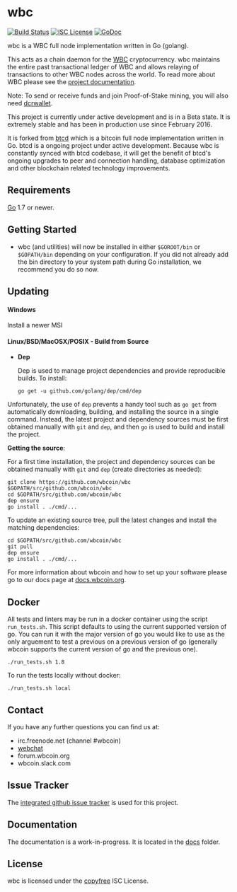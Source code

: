 wbc
====

[![Build Status](https://travis-ci.org/wbcoin/wbc.png?branch=master)](https://travis-ci.org/wbcoin/wbc)
[![ISC License](http://img.shields.io/badge/license-ISC-blue.svg)](http://copyfree.org)
[![GoDoc](https://img.shields.io/badge/godoc-reference-blue.svg)](http://godoc.org/github.com/wbcoin/wbc)

wbc is a WBC full node implementation written in Go (golang).

This acts as a chain daemon for the [WBC](https://wbcoin.org) cryptocurrency.
wbc maintains the entire past transactional ledger of WBC and allows
 relaying of transactions to other WBC nodes across the world.  To read more
about WBC please see the
[project documentation](https://docs.wbcoin.org/#overview).

Note: To send or receive funds and join Proof-of-Stake mining, you will also need
[dcrwallet](https://github.com/wbcoin/dcrwallet).

This project is currently under active development and is in a Beta state.  It
is extremely stable and has been in production use since February 2016.

It is forked from [btcd](https://github.com/btcsuite/btcd) which is a bitcoin
full node implementation written in Go.  btcd is a ongoing project under active
development.  Because wbc is constantly synced with btcd codebase, it will
get the benefit of btcd's ongoing upgrades to peer and connection handling,
database optimization and other blockchain related technology improvements.

## Requirements

[Go](http://golang.org) 1.7 or newer.

## Getting Started

- wbc (and utilities) will now be installed in either ```$GOROOT/bin``` or
  ```$GOPATH/bin``` depending on your configuration.  If you did not already
  add the bin directory to your system path during Go installation, we
  recommend you do so now.

## Updating

#### Windows

Install a newer MSI

#### Linux/BSD/MacOSX/POSIX - Build from Source

- **Dep**

  Dep is used to manage project dependencies and provide reproducible builds.
  To install:

  `go get -u github.com/golang/dep/cmd/dep`

Unfortunately, the use of `dep` prevents a handy tool such as `go get` from
automatically downloading, building, and installing the source in a single
command.  Instead, the latest project and dependency sources must be first
obtained manually with `git` and `dep`, and then `go` is used to build and
install the project.

**Getting the source**:

For a first time installation, the project and dependency sources can be
obtained manually with `git` and `dep` (create directories as needed):

```
git clone https://github.com/wbcoin/wbc $GOPATH/src/github.com/wbcoin/wbc
cd $GOPATH/src/github.com/wbcoin/wbc
dep ensure
go install . ./cmd/...
```

To update an existing source tree, pull the latest changes and install the
matching dependencies:

```
cd $GOPATH/src/github.com/wbcoin/wbc
git pull
dep ensure
go install . ./cmd/...
```

For more information about wbcoin and how to set up your software please go to
our docs page at [docs.wbcoin.org](https://docs.wbcoin.org/getting-started/beginner-guide/).

## Docker

All tests and linters may be run in a docker container using the script `run_tests.sh`.  This script defaults to using the current supported version of go.  You can run it with the major version of go you would like to use as the only arguement to test a previous on a previous version of go (generally wbcoin supports the current version of go and the previous one).

```
./run_tests.sh 1.8
```

To run the tests locally without docker:

```
./run_tests.sh local
```

## Contact

If you have any further questions you can find us at:

- irc.freenode.net (channel #wbcoin)
- [webchat](https://webchat.freenode.net/?channels=wbcoin)
- forum.wbcoin.org
- wbcoin.slack.com

## Issue Tracker

The [integrated github issue tracker](https://github.com/wbcoin/wbc/issues)
is used for this project.

## Documentation

The documentation is a work-in-progress.  It is located in the [docs](https://github.com/wbcoin/wbc/tree/master/docs) folder.

## License

wbc is licensed under the [copyfree](http://copyfree.org) ISC License.

